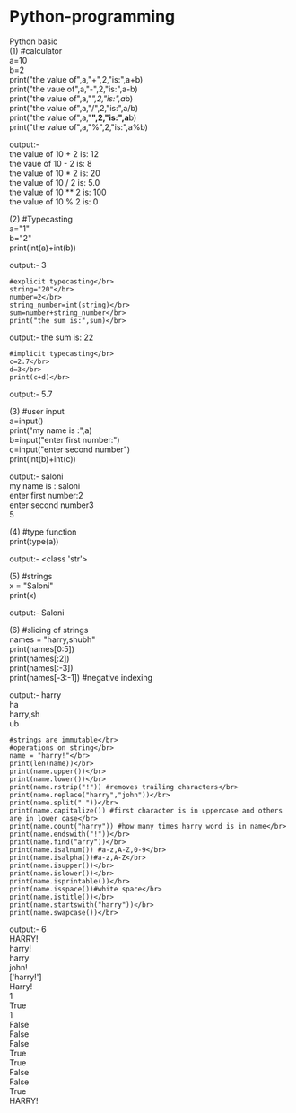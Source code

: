 # Python-programming
Python basic </br>
(1) #calculator</br>
    a=10</br>
    b=2</br>
    print("the value of",a,"+",2,"is:",a+b)</br>
    print("the vaue of",a,"-",2,"is:",a-b)</br>
    print("the value of",a,"*",2,"is:",a*b)</br>
    print("the value of",a,"/",2,"is:",a/b)</br>
    print("the value of",a,"**",2,"is:",a**b)</br>
    print("the value of",a,"%",2,"is:",a%b)</br>
    
output:- </br>
the value of 10 + 2 is: 12</br>
the vaue of 10 - 2 is: 8</br>
the value of 10 * 2 is: 20</br>
the value of 10 / 2 is: 5.0</br>
the value of 10 ** 2 is: 100</br>
the value of 10 % 2 is: 0</br>


(2) #Typecasting</br>
    a="1"</br>
    b="2"</br>
    print(int(a)+int(b))</br>
    
output:- 3 </br>


    #explicit typecasting</br>
    string="20"</br>
    number=2</br>
    string_number=int(string)</br>
    sum=number+string_number</br>
    print("the sum is:",sum)</br>

output:- the sum is: 22 </br>


    #implicit typecasting</br>
    c=2.7</br>
    d=3</br>
    print(c+d)</br>

output:- 5.7 </br>


(3) #user input</br>
    a=input()</br>
    print("my name is :",a)</br>
    b=input("enter first number:")</br>
    c=input("enter second number")</br>
    print(int(b)+int(c))</br>

output:- saloni</br>
my name is : saloni</br>
enter first number:2</br>
enter second number3</br>
5</br>


(4) #type function </br>
    print(type(a))</br>

output:- <class 'str'> </br>
    

(5) #strings</br>
    x = "Saloni"</br>
    print(x)</br>
    
output:- Saloni<br/>


(6) #slicing of strings</br>
    names = "harry,shubh"</br>
    print(names[0:5])</br>
    print(names[:2])</br>
    print(names[:-3])</br> 
    print(names[-3:-1]) #negative indexing</br>

output:- harry</br>
ha</br>
harry,sh</br>
ub</br>

    #strings are immutable</br>
    #operations on string</br>
    name = "harry!"</br>
    print(len(name))</br>
    print(name.upper())</br>
    print(name.lower())</br>
    print(name.rstrip("!")) #removes trailing characters</br>
    print(name.replace("harry","john"))</br>
    print(name.split(" "))</br>
    print(name.capitalize()) #first character is in uppercase and others are in lower case</br>
    print(name.count("harry")) #how many times harry word is in name</br>
    print(name.endswith("!"))</br>
    print(name.find("arry"))</br>
    print(name.isalnum()) #a-z,A-Z,0-9</br>
    print(name.isalpha())#a-z,A-Z</br>
    print(name.isupper())</br>
    print(name.islower())</br>
    print(name.isprintable())</br>
    print(name.isspace())#white space</br>
    print(name.istitle())</br>
    print(name.startswith("harry"))</br>
    print(name.swapcase())</br>

output:- 6</br>
HARRY!</br>
harry!</br>
harry</br>
john!</br>
['harry!']</br>
Harry!</br>
1</br>
True</br>
1</br>
False</br>
False</br>
False</br>
True</br>
True</br>
False</br>
False</br>
True</br>
HARRY!</br>



    




